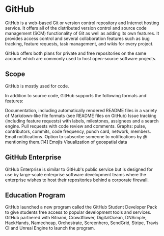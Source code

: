 # GitHub
GitHub is a web-based Git or version control repository and Internet hosting service. It offers all of the distributed version control and source code management (SCM) functionality of Git as well as adding its own features. It provides access control and several collaboration features such as bug tracking, feature requests, task management, and wikis for every project.

GitHub offers both plans for private and free repositories on the same account which are commonly used to host open-source software projects.
## Scope
GitHub is mostly used for code.

In addition to source code, GitHub supports the following formats and features:

Documentation, including automatically rendered README files in a variety of Markdown-like file formats (see README files on GitHub)
Issue tracking (including feature requests) with labels, milestones, assignees and a search engine.
Pull requests with code review and comments.
Graphs: pulse, contributors, commits, code frequency, punch card, network, members.
Email notifications.
Option to subscribe someone to notifications by @ mentioning them.[14]
Emojis
Visualization of geospatial data

## GitHub Enterprise
GitHub Enterprise is similar to GitHub's public service but is designed for use by large-scale enterprise software development teams where the enterprise wishes to host their repositories behind a corporate firewall.
## Education Program
GitHub launched a new program called the GitHub Student Developer Pack to give students free access to popular development tools and services. GitHub partnered with Bitnami, Crowdflower, DigitalOcean, DNSimple, HackHands, Namecheap, Orchestrate, Screenhero, SendGrid, Stripe, Travis CI and Unreal Engine to launch the program.
